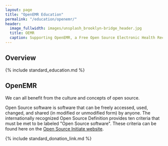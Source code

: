 ```yaml
---
layout: page
title: "OpenEMR Education"
permalink: "/education/openemr/"
header:
  image_fullwidth: images/unsplash_brooklyn-bridge_header.jpg
  title: OEMR
  caption: Supporting OpenEMR, a Free Open Source Electronic Health Record
---
```


## Overview
{% include standard_education.md %}

## OpenEMR
We can all benefit from the culture and concepts of open source.

Open Source software is software that can be freely accessed, used, changed, and shared (in modified or unmodified form) by anyone. The internationally recognized Open Source Definition provides ten criteria that must be met to be labeled "Open Source software". These criteria can be found here on the [Open Source Initiate website](https://opensource.org/osd).



{% include standard_donation_link.md %}
